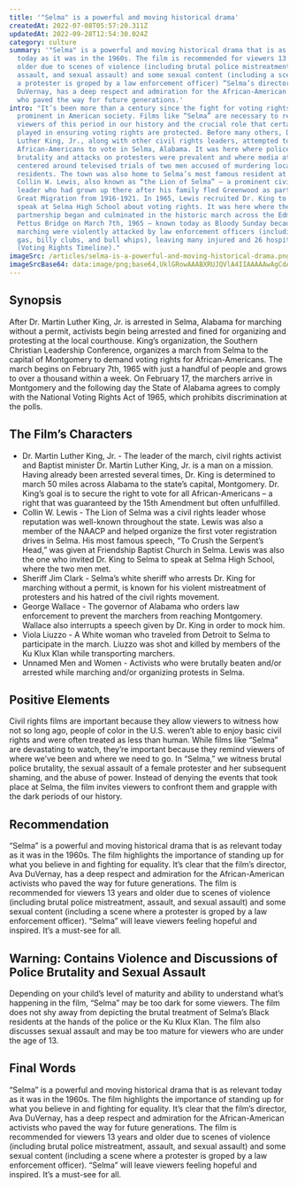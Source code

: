 ```yaml
---
title: '"Selma" is a powerful and moving historical drama'
createdAt: 2022-07-08T05:57:20.311Z
updatedAt: 2022-09-28T12:54:30.024Z
category: culture
summary: '"Selma" is a powerful and moving historical drama that is as relevant
  today as it was in the 1960s. The film is recommended for viewers 13 years and
  older due to scenes of violence (including brutal police mistreatment,
  assault, and sexual assault) and some sexual content (including a scene where
  a protester is groped by a law enforcement officer) “Selma’s director, Ava
  DuVernay, has a deep respect and admiration for the African-American activists
  who paved the way for future generations.'
intro: "It’s been more than a century since the fight for voting rights was so
  prominent in American society. Films like “Selma” are necessary to remind
  viewers of this period in our history and the crucial role that certain people
  played in ensuring voting rights are protected. Before many others, Dr. Martin
  Luther King, Jr., along with other civil rights leaders, attempted to register
  African-Americans to vote in Selma, Alabama. It was here where police
  brutality and attacks on protesters were prevalent and where media attention
  centered around televised trials of two men accused of murdering local Black
  residents. The town was also home to Selma’s most famous resident at the time:
  Collin W. Lewis, also known as “the Lion of Selma” – a prominent civil rights
  leader who had grown up there after his family fled Greenwood as part of the
  Great Migration from 1916-1921. In 1965, Lewis recruited Dr. King to come
  speak at Selma High School about voting rights. It was here where their
  partnership began and culminated in the historic march across the Edmund
  Pettus Bridge on March 7th, 1965 – known today as Bloody Sunday because those
  marching were violently attacked by law enforcement officers (including tear
  gas, billy clubs, and bull whips), leaving many injured and 26 hospitalized
  (Voting Rights Timeline)."
imageSrc: /articles/selma-is-a-powerful-and-moving-historical-drama.png
imageSrcBase64: data:image/png;base64,UklGRowAAABXRUJQVlA4IIAAAAAwAgCdASoKAAoAAUAmJZgCdAYst2wfWSrCYAD+/iosNeWXNhKbqQ/rAi8M9me78wAhsCLr8Pr657xqycaj9PvBBV+RfAeL9lsTxXCqVf1rTdYfi0x+rjt4sxxoWc7IFb/fueCqJ8kCfAzzE86dMrsJz5UmWsxqjNCi8rcW7wAAAA==
---
```


## Synopsis

After Dr. Martin Luther King, Jr. is arrested in Selma, Alabama for marching without a permit, activists begin being arrested and fined for organizing and protesting at the local courthouse. King’s organization, the Southern Christian Leadership Conference, organizes a march from Selma to the capital of Montgomery to demand voting rights for African-Americans. The march begins on February 7th, 1965 with just a handful of people and grows to over a thousand within a week. On February 17, the marchers arrive in Montgomery and the following day the State of Alabama agrees to comply with the National Voting Rights Act of 1965, which prohibits discrimination at the polls.

## The Film’s Characters

- Dr. Martin Luther King, Jr. - The leader of the march, civil rights activist and Baptist minister Dr. Martin Luther King, Jr. is a man on a mission. Having already been arrested several times, Dr. King is determined to march 50 miles across Alabama to the state’s capital, Montgomery. Dr. King’s goal is to secure the right to vote for all African-Americans – a right that was guaranteed by the 15th Amendment but often unfulfilled.
- Collin W. Lewis - The Lion of Selma was a civil rights leader whose reputation was well-known throughout the state. Lewis was also a member of the NAACP and helped organize the first voter registration drives in Selma. His most famous speech, “To Crush the Serpent’s Head,” was given at Friendship Baptist Church in Selma. Lewis was also the one who invited Dr. King to Selma to speak at Selma High School, where the two men met.
- Sheriff Jim Clark - Selma’s white sheriff who arrests Dr. King for marching without a permit, is known for his violent mistreatment of protesters and his hatred of the civil rights movement.
- George Wallace - The governor of Alabama who orders law enforcement to prevent the marchers from reaching Montgomery. Wallace also interrupts a speech given by Dr. King in order to mock him.
- Viola Liuzzo - A White woman who traveled from Detroit to Selma to participate in the march. Liuzzo was shot and killed by members of the Ku Klux Klan while transporting marchers.
- Unnamed Men and Women - Activists who were brutally beaten and/or arrested while marching and/or organizing protests in Selma.

## Positive Elements

Civil rights films are important because they allow viewers to witness how not so long ago, people of color in the U.S. weren’t able to enjoy basic civil rights and were often treated as less than human. While films like “Selma” are devastating to watch, they’re important because they remind viewers of where we’ve been and where we need to go. In “Selma,” we witness brutal police brutality, the sexual assault of a female protester and her subsequent shaming, and the abuse of power. Instead of denying the events that took place at Selma, the film invites viewers to confront them and grapple with the dark periods of our history.

## Recommendation

“Selma” is a powerful and moving historical drama that is as relevant today as it was in the 1960s. The film highlights the importance of standing up for what you believe in and fighting for equality. It’s clear that the film’s director, Ava DuVernay, has a deep respect and admiration for the African-American activists who paved the way for future generations. The film is recommended for viewers 13 years and older due to scenes of violence (including brutal police mistreatment, assault, and sexual assault) and some sexual content (including a scene where a protester is groped by a law enforcement officer). “Selma” will leave viewers feeling hopeful and inspired. It’s a must-see for all.

## Warning: Contains Violence and Discussions of Police Brutality and Sexual Assault

Depending on your child’s level of maturity and ability to understand what’s happening in the film, “Selma” may be too dark for some viewers. The film does not shy away from depicting the brutal treatment of Selma’s Black residents at the hands of the police or the Ku Klux Klan. The film also discusses sexual assault and may be too mature for viewers who are under the age of 13.

## Final Words

“Selma” is a powerful and moving historical drama that is as relevant today as it was in the 1960s. The film highlights the importance of standing up for what you believe in and fighting for equality. It’s clear that the film’s director, Ava DuVernay, has a deep respect and admiration for the African-American activists who paved the way for future generations. The film is recommended for viewers 13 years and older due to scenes of violence (including brutal police mistreatment, assault, and sexual assault) and some sexual content (including a scene where a protester is groped by a law enforcement officer). “Selma” will leave viewers feeling hopeful and inspired. It’s a must-see for all.
